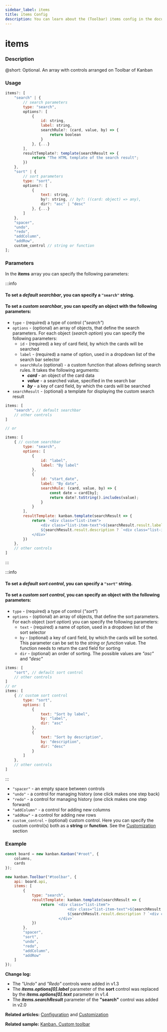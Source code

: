 ```yaml
---
sidebar_label: items
title: items Config
description: You can learn about the (Toolbar) items config in the documentation of the DHTMLX JavaScript Kanban library. Browse developer guides and API reference, try out code examples and live demos, and download a free 30-day evaluation version of DHTMLX Kanban.
---
```


# items

### Description

@short: Optional. An array with controls arranged on Toolbar of Kanban 

### Usage

~~~jsx {}
items?: [
    "search" | {
        // search parameters
        type: "search",
        options?: [
            {
                id: string,
                label: string,
                searchRule?: (card, value, by) => {
                    return boolean
                }
            }, {...}
        ],
        resultTemplate?: template(searchResult => {
            return "The HTML template of the search result";
        }) 
    },
    "sort" | {
        // sort parameters
        type: "sort",
        options?: [
            {    
                text: string,
                by?: string, // by?: ((card: object) => any),
                dir?: "asc" | "desc"
            }, {...}
        ]  
    },
    "spacer",
    "undo",
    "redo",
    "addColumn",
    "addRow",
    custom_control // string or function
];
~~~

### Parameters

In the **items** array you can specify the following parameters:

:::info
#### To set a *default searchbar*, you can specify a `"search"` string.
#### To set a *custom searchbar*, you can specify an object with the following parameters:

- `type` - (required) a type of control (*"search"*)
- `options` - (optional) an array of objects, that define the search parameters. For each object (*search option*) you can specify the following parameters:
    - `id` - (required) a key of card field, by which the cards will be searched
    - `label` - (required) a name of option, used in  a dropdown list of the search bar selector
    - `searchRule` (optional) - a custom function that allows defining search rules. It takes the following arguments:
        - ***card*** - an object of the card data
        - ***value*** - a searched value, specified in the search bar
        - ***by*** - a key of card field, by which the cards will be searched
- `searchResult` - (optional) a template for displaying the custom search result

~~~jsx
items: [
    "search", // default searchbar
    // other controls
]

// or 

items: [
    { // custom searchbar
        type: "search",
        options: [
            {
                id: "label",
                label: "By label"
            },
            {
                id: "start_date",
                label: "By date",
                searchRule: (card, value, by) => {
                    const date = card[by];
                    return date?.toString().includes(value);
                }
            }
        ],
        resultTemplate: kanban.template(searchResult => {
            return `<div class="list-item">
                <div class="list-item-text">${searchResult.result.label}</div>
                ${searchResult.result.description ? `<div class="list-item-text item-description">${searchResult.result.description}</div>` : ""}
            </div>`
        })
    },
    // other controls
]
~~~
:::

:::info
#### To set a *default sort control*, you can specify a `"sort"` string.
#### To set a *custom sort control*, you can specify an object with the following parameters:

- `type` - (required) a type of control (*"sort"*)
- `options` - (optional) an array of objects, that define the sort parameters. For each object (*sort option*) you can specify the following parameters:
    - `text` - (required) a name of option, used in a dropdown list of the sort selector
    - `by` - (optional) a key of card field, by which the cards will be sorted. This parameter can be set to the *string* or *function* value. The function needs to return the card field for sorting
    - `dir` - (optional) an order of sorting. The possible values are *"asc"* and *"desc"*

~~~jsx
items: [
    "sort", // default sort control
    // other controls
]
// or 
items: [
    { // custom sort control
        type: "sort",
        options: [
            {
                text: "Sort by label",
                by: "label",
                dir: "asc"
            },
            {
                text: "Sort by description",
                by: "description",
                dir: "desc"
            }
        ]
    },
    // other controls
]
~~~
:::

- `"spacer"` - an empty space between controls
- `"undo"` - a control for managing history (one click makes one step back)
- `"redo"` - a control for managing history (one click makes one step forward)
- `"addColumn"` - a control for adding new columns
- `"addRow"` - a control for adding new rows
- `custom_control` - (optional) custom control. Here you can specify the custom control(s) both as a **string** or **function**. See the [Customization](../../../guides/customization#custom-toolbar) section

### Example

~~~jsx {8-24}
const board = new kanban.Kanban("#root", {
    columns,
    cards
});

new kanban.Toolbar("#toolbar", {
    api: board.api,
    items: [
        {
            type: "search",
            resultTemplate: kanban.template(searchResult => {
                return `<div class="list-item">
                            <div class="list-item-text">${searchResult.result.label}</div>
                            ${searchResult.result.description ? `<div class="list-item-text item-description">${searchResult.result.description}</div>` : ""}
                        </div>`
            })
        },
        "spacer",
        "sort",
        "undo",
        "redo", 
        "addColumn",
        "addRow"
    ]
});
~~~

**Change log:**

- The *"Undo"* and *"Redo"* controls were added in v1.3
- The ***items.options[0].label*** parameter of the **sort** control was replaced by the ***items.options[0].text*** parameter in v1.4
- The ***items.searchResult*** parameter of the **"search"** control was added in v2.0

**Related articles:** [Configuration](../../../guides/configuration#toolbar) and [Customization](../../../guides/customization#custom-toolbar)

**Related sample:** [Kanban. Custom toolbar](https://snippet.dhtmlx.com/s5r5h4ju?tag=kanban)
